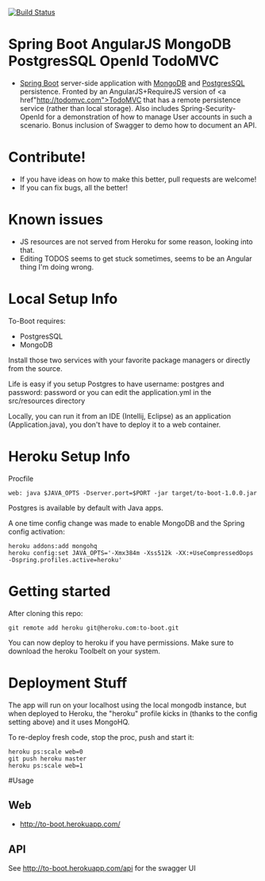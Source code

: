[![Build Status](https://travis-ci.org/hoserdude/to-boot.svg?branch=master)](https://travis-ci.org/hoserdude/to-boot)

# Spring Boot AngularJS MongoDB PostgresSQL OpenId TodoMVC
* <a href="http://projects.spring.io/spring-boot/">Spring Boot</a> server-side application with <a href="http://www.mongodb.org/">MongoDB</a> and <a href="http://www.postgresql.org/">PostgresSQL</a> persistence. Fronted by an AngularJS+RequireJS version of <a href"http://todomvc.com">TodoMVC</a> that has a remote persistence service (rather than local storage).  Also includes Spring-Security-OpenId for a demonstration of how to manage User accounts in such a scenario.  Bonus inclusion of Swagger to demo how to document an API.

# Contribute!
* If you have ideas on how to make this better, pull requests are welcome!
* If you can fix bugs, all the better!

# Known issues
* JS resources are not served from Heroku for some reason, looking into that.
* Editing TODOS seems to get stuck sometimes, seems to be an Angular thing I'm doing wrong.

# Local Setup Info
To-Boot requires:
* PostgresSQL
* MongoDB

Install those two services with your favorite package managers or directly from the source.

Life is easy if you setup Postgres to have username: postgres and password: password or you can edit the application.yml in the src/resources directory

Locally, you can run it from an IDE (Intellij, Eclipse) as an application (Application.java), you don't have to deploy it to a web container.
 
# Heroku Setup Info

Procfile
```
web: java $JAVA_OPTS -Dserver.port=$PORT -jar target/to-boot-1.0.0.jar
```
Postgres is available by default with Java apps.

A one time config change was made to enable MongoDB and the Spring config activation:

```
heroku addons:add mongohq
heroku config:set JAVA_OPTS='-Xmx384m -Xss512k -XX:+UseCompressedOops -Dspring.profiles.active=heroku'
```
# Getting started
After cloning this repo:
```
git remote add heroku git@heroku.com:to-boot.git
```
You can now deploy to heroku if you have permissions.  Make sure to download the heroku Toolbelt on your system.

# Deployment Stuff

The app will run on your localhost using the local mongodb instance, but when deployed to Heroku, the "heroku" profile kicks in (thanks to the config setting above) and it uses MongoHQ. 

To re-deploy fresh code, stop the proc, push and start it:

```
heroku ps:scale web=0
git push heroku master
heroku ps:scale web=1
```
#Usage

## Web

* http://to-boot.herokuapp.com/
 
## API

See http://to-boot.herokuapp.com/api for the swagger UI
